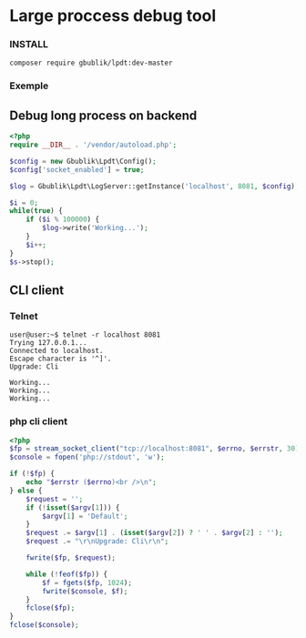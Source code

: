 # Large proccess debug tool

### INSTALL

`composer require gbublik/lpdt:dev-master`

### Exemple

## Debug long process on backend
```php
<?php
require __DIR__ . '/vendor/autoload.php';

$config = new Gbublik\Lpdt\Config();
$config['socket_enabled'] = true;

$log = Gbublik\Lpdt\LogServer::getInstance('localhost', 8081, $config);

$i = 0;
while(true) {
    if ($i % 100000) {
        $log->write('Working...');
    }
    $i++;
}
$s->stop();
```

## CLI client

### Telnet
```console
user@user:~$ telnet -r localhost 8081
Trying 127.0.0.1...
Connected to localhost.
Escape character is '^]'.
Upgrade: Cli

Working...
Working...
Working...
```

### php cli client
```php
<?php
$fp = stream_socket_client("tcp://localhost:8081", $errno, $errstr, 30);
$console = fopen('php://stdout', 'w');

if (!$fp) {
    echo "$errstr ($errno)<br />\n";
} else {
    $request = '';
    if (!isset($argv[1])) {
        $argv[1] = 'Default';
    }
    $request .= $argv[1] . (isset($argv[2]) ? ' ' . $argv[2] : '');
    $request .= "\r\nUpgrade: Cli\r\n";

    fwrite($fp, $request);

    while (!feof($fp)) {
        $f = fgets($fp, 1024);
        fwrite($console, $f);
    }
    fclose($fp);
}
fclose($console);
```
